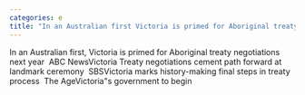 ```yaml
---
categories: e
title: "In an Australian first Victoria is primed for Aboriginal treaty negotiations next year  ABC News"
---
```

In an Australian first, Victoria is primed for Aboriginal treaty negotiations next year&nbsp;&nbsp;ABC NewsVictoria Treaty negotiations cement path forward at landmark ceremony&nbsp;&nbsp;SBSVictoria marks history-making final steps in treaty process&nbsp;&nbsp;The AgeVictoria"s government to begin 